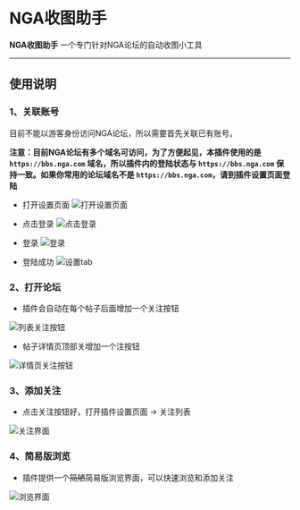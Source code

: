 # NGA收图助手

**NGA收图助手** 一个专门针对NGA论坛的自动收图小工具

---
 
## 使用说明

### 1、关联账号
 
目前不能以游客身份访问NGA论坛，所以需要首先关联已有账号。

**注意：目前NGA论坛有多个域名可访问，为了方便起见，本插件使用的是 ```https://bbs.nga.com``` 域名，所以插件内的登陆状态与 ```https://bbs.nga.com``` 保持一致。如果你常用的论坛域名不是 ```https://bbs.nga.com```，请到插件设置页面登陆**
 
- 打开设置页面
![打开设置页面](https://user-images.githubusercontent.com/2403107/109130073-47489d00-778c-11eb-83a8-0a801b8927af.png)

- 点击登录
![点击登录](https://user-images.githubusercontent.com/2403107/109130332-91318300-778c-11eb-822b-c618e09cceca.png)

- 登录
![登录](https://user-images.githubusercontent.com/2403107/109130486-c047f480-778c-11eb-8893-57c1a62e313e.png)

- 登陆成功
![设置tab](https://user-images.githubusercontent.com/2403107/109132117-6cd6a600-778e-11eb-831a-16aba1f0bedb.png)

### 2、打开论坛

- 插件会自动在每个帖子后面增加一个关注按钮

![列表关注按钮](https://user-images.githubusercontent.com/2403107/109247376-ca1a3800-781e-11eb-8220-3ca50384f9fc.png)

- 帖子详情页顶部关增加一个注按钮

![详情页关注按钮](https://user-images.githubusercontent.com/2403107/109247542-12d1f100-781f-11eb-9f65-cbd12e04ec75.png)

### 3、添加关注

- 点击关注按钮好，打开插件设置页面 -> 关注列表

![关注界面](https://user-images.githubusercontent.com/2403107/109248139-3b0e1f80-7820-11eb-9dd0-c3cc5746becd.png)

### 4、简易版浏览

- 插件提供一个~~简陋~~简易版浏览界面，可以快速浏览和添加关注

![浏览界面](https://user-images.githubusercontent.com/2403107/109248470-d606f980-7820-11eb-8e85-097cd6f5ecef.png)
